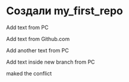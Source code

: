 ﻿# Создали my_first_repo

Add text from PC

Add text from Github.com

Add another text from PC

Add text inside new branch from PC

maked the conflict
